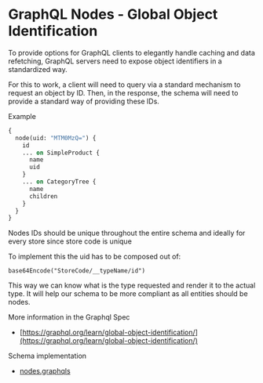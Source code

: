 # GraphQL Nodes - Global Object Identification

To provide options for GraphQL clients to elegantly handle caching and data refetching, GraphQL servers need to expose object identifiers in a standardized way.

For this to work, a client will need to query via a standard mechanism to request an object by ID. Then, in the response, the schema will need to provide a standard way of providing these IDs.

Example
```graphql
{
  node(uid: "MTM0MzQ=") {
    id
    ... on SimpleProduct {
      name
      uid
    }
    ... on CategoryTree {
      name
      children
    }
  }
}
```

Nodes IDs should be unique throughout the entire schema and ideally for every store since store code is unique

To implement this the uid has to be composed out of:
```
base64Encode("StoreCode/__typeName/id")
```

This way we can know what is the type requested and render it to the actual type.
It will help our schema to be more compliant as all entities should be nodes.

More information in the Graphql Spec
- [https://graphql.org/learn/global-object-identification/](https://graphql.org/learn/global-object-identification/)


Schema implementation
- [nodes.graphqls](coverage/nodes.graphqls)
